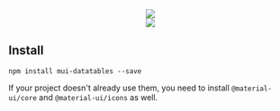 <div align="center">
  <img src="https://user-images.githubusercontent.com/19170080/34070522-e15d32e2-e235-11e7-8af5-fa704cdcad56.png" />
</div>

<div align="center">
	<img src="https://user-images.githubusercontent.com/19170080/38026128-eac9d506-3258-11e8-92a7-b0d06e5faa82.gif" />
</div>

## Install

`npm install mui-datatables --save`

If your project doesn't already use them, you need to install `@material-ui/core` and `@material-ui/icons` as well.

